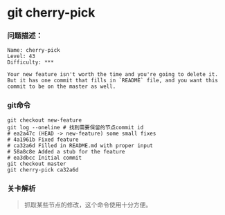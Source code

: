 # git cherry-pick

### 问题描述：

```text
Name: cherry-pick
Level: 43
Difficulty: ***

Your new feature isn't worth the time and you're going to delete it. But it has one commit that fills in `README` file, and you want this commit to be on the master as well.
```

### git命令

```shell
git checkout new-feature
git log --oneline # 找到需要保留的节点commit id
# ea2a47c (HEAD -> new-feature) some small fixes
# 4a1961b Fixed feature
# ca32a6d Filled in README.md with proper input
# 58a8c8e Added a stub for the feature
# ea3dbcc Initial commit
git checkout master
git cherry-pick ca32a6d
```

### 关卡解析

> 抓取某些节点的修改，这个命令使用十分方便。